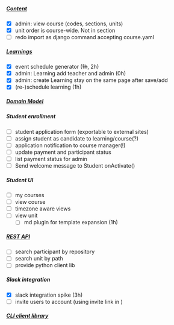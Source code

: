 ##### [Content](CONTENT.md)
- [x] admin: view course (codes, sections, units)
- [x] unit order is course-wide. Not in section
- [ ] redo import as django command accepting course.yaml
##### [Learnings](LEARNINGS.md)
- [x] event schedule generator (~~1h~~, 2h)
- [x] admin: Learning add teacher and admin (0h)
- [x] admin: create Learning stay on the same page after save/add
- [x] (re-)schedule learning (1h)
##### [Domain Model](MODELS.md)
##### Student enrollment
- [ ] student application form (exportable to external sites)
- [ ] assign student as candidate to learning/course(?)
- [ ] application notification to course manager(!)
- [ ] update payment and participant status  
- [ ] list payment status for admin
- [ ] Send welcome message to Student onActivate() 
##### Student UI
- [ ] my courses
- [ ] view course
- [ ] timezone aware views
- [ ] view unit
    - [ ] md plugin for template expansion (1h)
##### [REST API](API.md)
- [ ] search participant by repository
- [ ] search unit by path
- [ ] provide python client lib
##### Slack integration
- [x] slack integration spike (3h)
- [ ] invite users to account (using invite link in )
##### [CLI client library](CLI.md)
